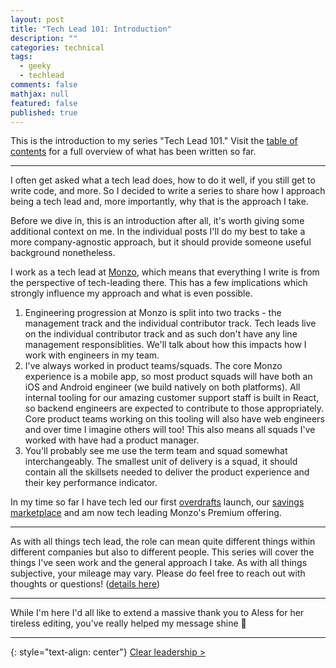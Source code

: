 ```yaml
---
layout: post
title: "Tech Lead 101: Introduction"
description: ""
categories: technical
tags:
  - geeky
  - techlead
comments: false
mathjax: null
featured: false
published: true
---
```


This is the introduction to my series "Tech Lead 101." Visit the [table of contents]({{site.url}}/technical/tech-lead-101) for a full overview of what has been written so far.

----

I often get asked what a tech lead does, how to do it well, if you still get to write code, and more. So I decided to write a series to share how I approach being a tech lead and, more importantly, why that is the approach I take.

Before we dive in, this is an introduction after all, it's worth giving some additional context on me. In the individual posts I'll do my best to take a more company-agnostic approach, but it should provide someone useful background nonetheless.

I work as a tech lead at [Monzo](https://monzo.com/), which means that everything I write is from the perspective of tech-leading there. This has a few implications which strongly influence my approach and what is even possible.

1. Engineering progression at Monzo is split into two tracks - the management track and the individual contributor track. Tech leads live on the individual contributor track and as such don't have any line management responsiblities. We'll talk about how this impacts how I work with engineers in my team.
 2. I've always worked in product teams/squads. The core Monzo experience is a mobile app, so most product squads will have both an iOS and Android engineer (we build natively on both platforms). All internal tooling for our amazing customer support staff is built in React, so backend engineers are expected to contribute to those appropriately. Core product teams working on this tooling will also have web engineers and over time I imagine others will too! This also means all squads I've worked with have had a product manager.
3. You'll probably see me use the term team and squad somewhat interchangeably. The smallest unit of delivery is a squad, it should contain all the skillsets needed to deliver the product experience and their key performance indicator.

 In my time so far I have tech led our first [overdrafts](https://monzo.com/blog/2018/04/09/making-overdrafts-available) launch, our [savings marketplace](https://monzo.com/blog/2019/04/26/savings-marketplace) and am now tech leading Monzo's Premium offering.

----

As with all things tech lead, the role can mean quite different things within different companies but also to different people. This series will cover the things I've seen work and the general approach I take. As with all things subjective, your mileage may vary. Please do feel free to reach out with thoughts or questions! ([details here]({{site.url}}/about))

----

While I'm here I'd all like to extend a massive thank you to Aless for her tireless editing, you've really helped my message shine 🙏

----

{: style="text-align: center"}
[Clear leadership >]({{site.url}}/technical/tech-lead-101-clear-leadership)
